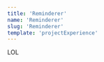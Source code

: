 ```yaml
---
title: 'Reminderer'
name: 'Reminderer'
slug: 'Reminderer'
template: 'projectExperience'
---
```

LOL

